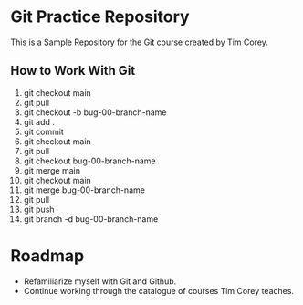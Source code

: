 # Git Practice Repository
This is a Sample Repository for the Git course created by Tim Corey.

## How to Work With Git
1. git checkout main
2. git pull
3. git checkout -b bug-00-branch-name
4. git add .
5. git commit
6. git checkout main
7. git pull
8. git checkout bug-00-branch-name
9. git merge main
10. git checkout main
11. git merge bug-00-branch-name
12. git pull
13. git push
14. git branch -d bug-00-branch-name

# Roadmap
* Refamiliarize myself with Git and Github.
* Continue working through the catalogue of courses Tim Corey teaches.
